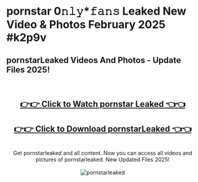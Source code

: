 # pornstar 0𝚗𝚕𝚢*𝚏𝚊𝚗𝚜 Leaked New Video & Photos February 2025 #k2p9v

<h2>pornstarLeaked Videos And Photos - Update Files 2025!</h2>
<br>
<div align="center">
<h2><a href="https://mediaupload.pro?title=pornstar&ref=11F" rel="nofollow">👉👉 Click to Watch pornstar Leaked 👈👈</a></h2>
<h2><a href="https://mediaupload.pro?title=pornstar&ref=11F" rel="nofollow">👉👉 Click to Download pornstarLeaked 👈👈</a></h2>
<br>
Get pornstarleaked and all content. Now you can access all videos and pictures of pornstarleaked. New Updated Files 2025!
<br>
<br>
<a href="https://mediaupload.pro?title=pornstar&ref=11F" rel="nofollow" data-target="animated-image.originalLink"><img src="https://i.ibb.co/Gkj2r4b/banner.png" alt="pornstarleaked" style="max-width: 100%; display: inline-block;" data-target="animated-image.originalImage"></a>
</div>
<br>


